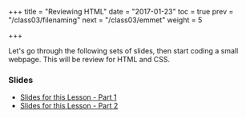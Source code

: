 +++
title = "Reviewing HTML"
date = "2017-01-23"
toc = true
prev = "/class03/filenaming"
next = "/class03/emmet"
weight = 5

+++
      	
Let's go through the following sets of slides, then start coding a small webpage.  This will be review for HTML and CSS.

### Slides

- [Slides for this Lesson - Part 1](/gdi-htmlcss/class1.html)
- [Slides for this Lesson - Part 2](/gdi-htmlcss/class2.html)